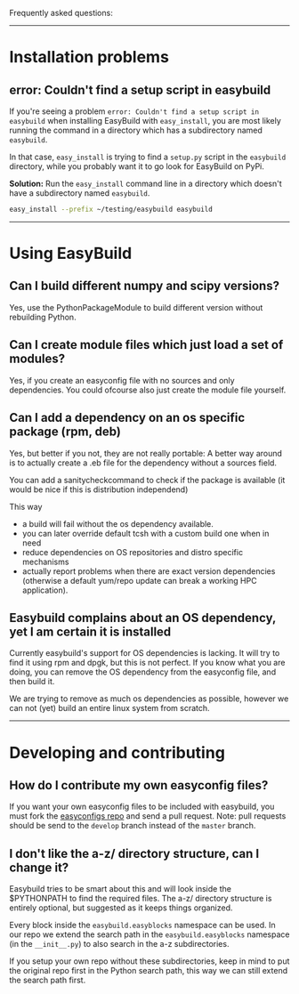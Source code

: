 Frequently asked questions:

***

# Installation problems

## error: Couldn't find a setup script in easybuild

If you're seeing a problem ```error: Couldn't find a setup script in easybuild``` when installing EasyBuild with ```easy_install```, you are most likely running the command in a directory which has a subdirectory named `easybuild`. 

In that case, ```easy_install``` is trying to find a `setup.py` script in the `easybuild` directory, while you probably want it to go look for EasyBuild on PyPi.

**Solution:** Run the ```easy_install``` command line in a directory which doesn't have a subdirectory named `easybuild`.

```bash
easy_install --prefix ~/testing/easybuild easybuild
```

***

# Using EasyBuild

## Can I build different numpy and scipy versions? ##

Yes, use the PythonPackageModule to build different version without rebuilding
Python.

## Can I create module files which just load a set of modules? ##

Yes, if you create an easyconfig file with no sources and only dependencies.
You could ofcourse also just create the module file yourself.

## Can I add a dependency on an os specific package (rpm, deb) ##

Yes, but better if you not, they are not really portable:
A better way around is to actually create a .eb file for the dependency
without a sources field.

You can add a sanitycheckcommand to check if the package is available
(it would be nice if this is distribution independend)

This way
* a build will fail without the os dependency available.
* you can later override default tcsh with a custom build one when in
need
* reduce dependencies on OS repositories and distro specific mechanisms
* actually report problems when there are exact version dependencies
(otherwise a default yum/repo update can break a working HPC
application).

## Easybuild complains about an OS dependency, yet I am certain it is installed

Currently easybuild's support for OS dependencies is lacking. It will try to
find it using rpm and dpgk, but this is not perfect.
If you know what you are doing, you can remove the OS dependency from the
easyconfig file, and then build it.

We are trying to remove as much os dependencies as possible, however we can not (yet) build an entire linux system from scratch.

***

# Developing and contributing

## How do I contribute my own easyconfig files? ##

If you want your own easyconfig files to be included with easybuild, you must
fork the [easyconfigs repo](http://github.com/hpcugent/easybuild-easyconfigs/) and send a pull
request.  Note: pull requests should be send to the `develop` branch instead of
the `master` branch.

## I don't like the a-z/ directory structure, can I change it? ##

Easybuild tries to be smart about this and will look inside the $PYTHONPATH to
find the required files. The a-z/ directory structure is entirely optional, but
suggested as it keeps things organized.

Every block inside the `easybuild.easyblocks` namespace can be used. 
In our repo we extend the search path in the `easybuild.easyblocks` namespace (in the `__init__.py`) to also search in the a-z subdirectories.

If you setup your own repo without these subdirectories, keep in mind to put the original repo first in the Python search path, this way we can still extend the search path first.

